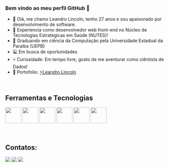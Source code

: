
### Bem vindo ao meu perfil GitHub 👋



- 👨 Olá, me chamo Leandro Lincoln, tenho 27 anos e sou apaixonado por desenvolvimento de software.
- 🔭 Experiencia como desenvolvedor web front-end no Núcleo de Tecnologias Estratégicas em Saúde (NUTES)!
- :bookmark_tabs: Graduando em ciência da Computação pela Universidade Estadual da Paraiba (UEPB)
- :computer: Em busca de oportunidades   
- ⚡ Curiosidade: Em tempo livre, gosto de me aventurar como ciêntista de Dados!
- 📖 Portofolio: <a href = "https://portofolio-react-lac.vercel.app" target="_blank"> >Leandro Lincoln</a>

   



<br/>

## Ferramentas e Tecnologias



<img src="https://cdn.jsdelivr.net/gh/devicons/devicon/icons/html5/html5-original.svg" width="50" height="50" />   <img src="https://cdn.jsdelivr.net/gh/devicons/devicon/icons/css3/css3-original.svg"  width="50" height="50" />   <img src="https://cdn.jsdelivr.net/gh/devicons/devicon/icons/javascript/javascript-original.svg"  width="50" height="50" />   <img src="https://cdn.jsdelivr.net/gh/devicons/devicon/icons/typescript/typescript-original.svg"  width="50" height="50"/>         <img src="https://cdn.jsdelivr.net/gh/devicons/devicon/icons/react/react-original.svg"  width="50" height="50"/>   <img src="https://cdn.jsdelivr.net/gh/devicons/devicon/icons/angularjs/angularjs-original.svg"   width="50" height="50" />


<br/>




## Contatos:

<div>
<a href = "mailto:leandrolinkoln13@gmail.com"><img src="https://img.shields.io/badge/Gmail-D14836?style=for-the-badge&logo=gmail&logoColor=white" target="_blank"></a> <a href="https://www.linkedin.com/in/leandrolincoln/" target="_blank"><img src="https://img.shields.io/badge/-LinkedIn-%230077B5?style=for-the-badge&logo=linkedin&logoColor=white" target="_blank"></a>  <a href="https://instagram.com/leandrolinkoln/" target="_blank"><img src="https://img.shields.io/badge/-Instagram-%23E4405F?style=for-the-badge&logo=instagram&logoColor=white" target="_blank"></a>
</div>
          
          
<br/>




